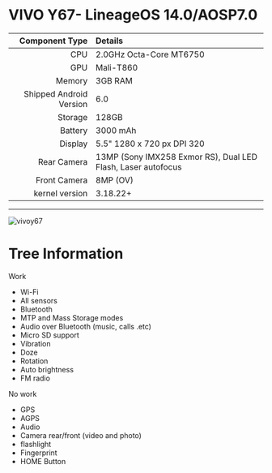 VIVO Y67- LineageOS 14.0/AOSP7.0
==============

Component Type  | Details
---------------:|:-------------------------
CPU             | 2.0GHz Octa-Core MT6750
GPU             | Mali-T860
Memory          | 3GB RAM
Shipped Android Version | 6.0
Storage         | 128GB
Battery         | 3000 mAh
Display         | 5.5" 1280 x 720 px DPI 320
Rear Camera     | 13MP (Sony IMX258 Exmor RS), Dual LED Flash, Laser autofocus
Front Camera    | 8MP (OV)
kernel version  |3.18.22+

-----------------------------------------

![vivoy67](https://wwwstatic.vivo.com.cn/vivoportal/files/resource//product/1525759498541/images/y67-high-figure3-mini.png)
# Tree Information

Work
 * Wi-Fi
 * All sensors
 * Bluetooth
 * MTP and Mass Storage modes
 * Audio over Bluetooth (music, calls .etc)
 * Micro SD support
 * Vibration
 * Doze
 * Rotation
 * Auto brightness
 * FM radio
 
No work
 * GPS
 * AGPS
 * Audio
 * Camera rear/front (video and photo)
 * flashlight
 * Fingerprint
 * HOME Button
